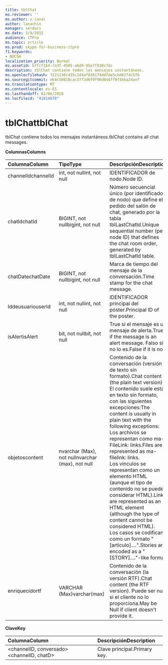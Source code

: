 ```yaml
---
title: tblChat
ms.reviewer: ''
ms.author: v-lanac
author: lanachin
manager: serdars
ms.date: 3/9/2015
audience: ITPro
ms.topic: article
ms.prod: skype-for-business-itpro
f1.keywords:
- NOCSH
localization_priority: Normal
ms.assetid: b7fcf1b4-7a3f-4585-a6d9-95e7f030c7dc
description: tblChat contiene todos los mensajes instantáneos.
ms.openlocfilehash: 7221136c435c1d4af836174ddfde5cbd02f4c5f6
ms.sourcegitcommit: e64c50818cac37f3d6f0f96d0d4ff0f4bba24aef
ms.translationtype: MT
ms.contentlocale: es-ES
ms.lasthandoff: 02/06/2020
ms.locfileid: "41814678"
---
```

# <a name="tblchat"></a><span data-ttu-id="dd000-103">tblChat</span><span class="sxs-lookup"><span data-stu-id="dd000-103">tblChat</span></span>
 
<span data-ttu-id="dd000-104">tblChat contiene todos los mensajes instantáneos.</span><span class="sxs-lookup"><span data-stu-id="dd000-104">tblChat contains all chat messages.</span></span>
  
<span data-ttu-id="dd000-105">**Columnas**</span><span class="sxs-lookup"><span data-stu-id="dd000-105">**Columns**</span></span>

|<span data-ttu-id="dd000-106">**Columna**</span><span class="sxs-lookup"><span data-stu-id="dd000-106">**Column**</span></span>|<span data-ttu-id="dd000-107">**Tipo**</span><span class="sxs-lookup"><span data-stu-id="dd000-107">**Type**</span></span>|<span data-ttu-id="dd000-108">**Descripción**</span><span class="sxs-lookup"><span data-stu-id="dd000-108">**Description**</span></span>|
|:-----|:-----|:-----|
|<span data-ttu-id="dd000-109">channelId</span><span class="sxs-lookup"><span data-stu-id="dd000-109">channelId</span></span>  <br/> |<span data-ttu-id="dd000-110">int, not null</span><span class="sxs-lookup"><span data-stu-id="dd000-110">int, not null</span></span>  <br/> |<span data-ttu-id="dd000-111">IDENTIFICADOR de nodo.</span><span class="sxs-lookup"><span data-stu-id="dd000-111">Node ID.</span></span>  <br/> |
|<span data-ttu-id="dd000-112">chatId</span><span class="sxs-lookup"><span data-stu-id="dd000-112">chatId</span></span>  <br/> |<span data-ttu-id="dd000-113">BIGINT, not null</span><span class="sxs-lookup"><span data-stu-id="dd000-113">bigint, not null</span></span>  <br/> |<span data-ttu-id="dd000-114">Número secuencial único (por identificador de nodo) que define el pedido del salón de chat, generado por la tabla tblLastChatId.</span><span class="sxs-lookup"><span data-stu-id="dd000-114">Unique sequential number (per node ID) that defines the chat room order, generated by tblLastChatId table.</span></span>  <br/> |
|<span data-ttu-id="dd000-115">chatDate</span><span class="sxs-lookup"><span data-stu-id="dd000-115">chatDate</span></span>  <br/> |<span data-ttu-id="dd000-116">BIGINT, not null</span><span class="sxs-lookup"><span data-stu-id="dd000-116">bigint, not null</span></span>  <br/> |<span data-ttu-id="dd000-117">Marca de tiempo del mensaje de la conversación.</span><span class="sxs-lookup"><span data-stu-id="dd000-117">Time stamp for the chat message.</span></span>  <br/> |
|<span data-ttu-id="dd000-118">Iddeusuario</span><span class="sxs-lookup"><span data-stu-id="dd000-118">userId</span></span>  <br/> |<span data-ttu-id="dd000-119">int, not null</span><span class="sxs-lookup"><span data-stu-id="dd000-119">int, not null</span></span>  <br/> |<span data-ttu-id="dd000-120">IDENTIFICADOR principal del póster.</span><span class="sxs-lookup"><span data-stu-id="dd000-120">Principal ID of the poster.</span></span>  <br/> |
|<span data-ttu-id="dd000-121">isAlert</span><span class="sxs-lookup"><span data-stu-id="dd000-121">isAlert</span></span>  <br/> |<span data-ttu-id="dd000-122">bit, not null</span><span class="sxs-lookup"><span data-stu-id="dd000-122">bit, not null</span></span>  <br/> |<span data-ttu-id="dd000-123">True si el mensaje es un mensaje de alerta.</span><span class="sxs-lookup"><span data-stu-id="dd000-123">True if the message is an alert message.</span></span> <span data-ttu-id="dd000-124">Falso si no lo es.</span><span class="sxs-lookup"><span data-stu-id="dd000-124">False if it is not.</span></span>  <br/> |
|<span data-ttu-id="dd000-125">objetos</span><span class="sxs-lookup"><span data-stu-id="dd000-125">content</span></span>  <br/> |<span data-ttu-id="dd000-126">nvarchar (Max), not null</span><span class="sxs-lookup"><span data-stu-id="dd000-126">nvarchar (max), not null</span></span>  <br/> | <span data-ttu-id="dd000-127">Contenido de la conversación (versión de texto sin formato).</span><span class="sxs-lookup"><span data-stu-id="dd000-127">Chat content (the plain text version).</span></span> <span data-ttu-id="dd000-128">El contenido suele estar en texto sin formato, con las siguientes excepciones:</span><span class="sxs-lookup"><span data-stu-id="dd000-128">The content is usually in plain text with the following exceptions:</span></span> <br/>  <span data-ttu-id="dd000-129">Los archivos se representan como ma-FileLink: links.</span><span class="sxs-lookup"><span data-stu-id="dd000-129">Files are represented as ma-filelink: links.</span></span> <br/>  <span data-ttu-id="dd000-130">Los vínculos se representan como un elemento HTML (aunque el tipo de contenido no se puede considerar HTML).</span><span class="sxs-lookup"><span data-stu-id="dd000-130">Links are represented as an HTML element (although the type of content cannot be considered HTML).</span></span> <br/>  <span data-ttu-id="dd000-131">Los casos se codifican como un formato "[artículo]....".</span><span class="sxs-lookup"><span data-stu-id="dd000-131">Stories are encoded as a "[STORY]...."-like format.</span></span> <br/> |
|<span data-ttu-id="dd000-132">enriquecido</span><span class="sxs-lookup"><span data-stu-id="dd000-132">rtf</span></span>  <br/> |<span data-ttu-id="dd000-133">VARCHAR (Max)</span><span class="sxs-lookup"><span data-stu-id="dd000-133">varchar(max)</span></span>  <br/> |<span data-ttu-id="dd000-134">Contenido de la conversación (la versión RTF).</span><span class="sxs-lookup"><span data-stu-id="dd000-134">Chat content (the RTF version).</span></span> <span data-ttu-id="dd000-135">Puede ser null si el cliente no lo proporciona.</span><span class="sxs-lookup"><span data-stu-id="dd000-135">May be Null if client doesn't provide it.</span></span>  <br/> |
   
<span data-ttu-id="dd000-136">**Clave**</span><span class="sxs-lookup"><span data-stu-id="dd000-136">**Key**</span></span>

|<span data-ttu-id="dd000-137">**Columna**</span><span class="sxs-lookup"><span data-stu-id="dd000-137">**Column**</span></span>|<span data-ttu-id="dd000-138">**Descripción**</span><span class="sxs-lookup"><span data-stu-id="dd000-138">**Description**</span></span>|
|:-----|:-----|
|<span data-ttu-id="dd000-139">\<channelID, conversado\></span><span class="sxs-lookup"><span data-stu-id="dd000-139">\<channelID, chatD\></span></span>  <br/> |<span data-ttu-id="dd000-140">Clave principal.</span><span class="sxs-lookup"><span data-stu-id="dd000-140">Primary key.</span></span>  <br/> |
   

